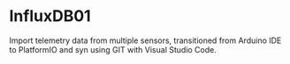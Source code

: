 # InfluxDB01
Import telemetry data from multiple sensors, transitioned from Arduino IDE to PlatformIO and syn using GIT with Visual Studio Code.
